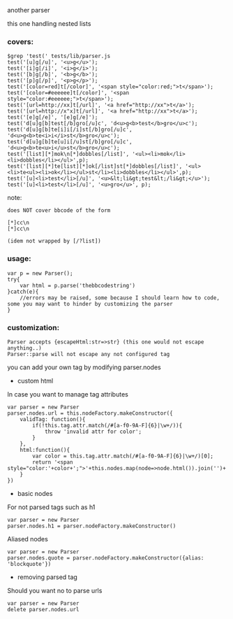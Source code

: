 another parser

this one handling nested lists

### covers:
    
    $grep 'test(' tests/lib/parser.js
    test('[u]g[/u]', '<u>g</u>');
    test('[i]g[/i]', '<i>g</i>');
    test('[b]g[/b]', '<b>g</b>');
    test('[p]g[/p]', '<p>g</p>');
    test('[color=red]t[/color]', '<span style="color:red;">t</span>');
    test('[color=#eeeeee]t[/color]', '<span style="color:#eeeeee;">t</span>');
    test('[url=http://xx]t[/url]', '<a href="http://xx">t</a>');
    test('[url=http://x"x]t[/url]', '<a href="http://xx">t</a>');
    test('[e]g[/e]', '[e]g[/e]');
    test('d[u]g[b]test[/b]gro[/u]c', 'd<u>g<b>test</b>gro</u>c');
    test('d[u]g[b]te[i]i[/i]st[/b]gro[/u]c', 'd<u>g<b>te<i>i</i>st</b>gro</u>c');
    test('d[u]g[b]te[u]i[/u]st[/b]gro[/u]c', 'd<u>g<b>te<u>i</u>st</b>gro</u>c');
    test('[list][*]mok\n[*]dobbles[/list]', '<ul><li>mok</li><li>dobbles</li></ul>',p);
    test('[list][*]te[list][*]ok[/list]st[*]dobbles[/list]', '<ul><li>te<ul><li>ok</li></ul>st</li><li>dobbles</li></ul>',p);
    test('[u]<li>test</li>[/u]', '<u>&lt;li&gt;test&lt;/li&gt;</u>');
    test('[u]<li>test</li>[/u]', '<u>gro</u>', p);

note:

    does NOT cover bbcode of the form
    
    [*]cc\n
    [*]cc\n

    (idem not wrapped by [/?list])

### usage:

    var p = new Parser();
    try{
        var html = p.parse('thebbcodestring')
    }catch(e){
        //errors may be raised, some because I should learn how to code, some you may want to hinder by customizing the parser
    }

### customization:

    Parser accepts {escapeHtml:str=>str} (this one would not escape anything..)
    Parser::parse will not escape any not configured tag

you can add your own tag by modifying parser.nodes

* custom html

In case you want to manage tag attributes

    var parser = new Parser
    parser.nodes.url = this.nodeFactory.makeConstructor({
        validTag: function(){
            if(!this.tag.attr.match(/#[a-f0-9A-F]{6}|\w+/)){
                throw 'invalid attr for color';
            }
        },
        html:function(){
            var color = this.tag.attr.match(/#[a-f0-9A-F]{6}|\w+/)[0];
            return '<span style="color:'+color+';">'+this.nodes.map(node=>node.html()).join('')+'</span>';
        }
    })

* basic nodes

For not parsed tags such as h1

    var parser = new Parser
    parser.nodes.h1 = parser.nodeFactory.makeConstructor()

Aliased nodes

    var parser = new Parser
    parser.nodes.quote = parser.nodeFactory.makeConstructor({alias: 'blockquote'})

* removing parsed tag
    
Should you want no to parse urls

    var parser = new Parser
    delete parser.nodes.url